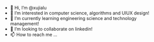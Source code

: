 - 👋 Hi, I’m @xujialu
- 👀 I’m interested in computer science, algorithms and UIUX design!
- 🌱 I’m currently learning engineering science and technology management!
- 💞️ I’m looking to collaborate on linkedin!
- 📫 How to reach me ...

<!---
3nityR/3nityR is a ✨ special ✨ repository because its `README.md` (this file) appears on your GitHub profile.
You can click the Preview link to take a look at your changes.
--->
